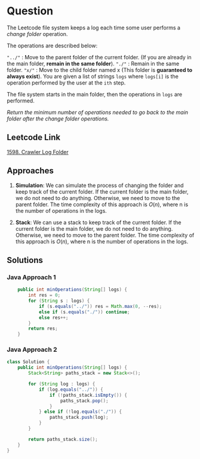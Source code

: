# Question

The Leetcode file system keeps a log each time some user performs a _change folder_ operation.

The operations are described below:

`"../"` : Move to the parent folder of the current folder. (If you are already in the main folder, **remain in the same folder**).
`"./"` : Remain in the same folder.
`"x/"` : Move to the child folder named x (This folder is **guaranteed to always exist**).
You are given a list of strings `logs` where `logs[i]` is the operation performed by the user at the `ith` step.

The file system starts in the main folder, then the operations in `logs` are performed.

_Return the minimum number of operations needed to go back to the main folder after the change folder operations._

## Leetcode Link

[1598. Crawler Log Folder](https://leetcode.com/problems/crawler-log-folder/)

## Approaches

1. **Simulation**: We can simulate the process of changing the folder and keep track of the current folder. If the current folder is the main folder, we do not need to do anything. Otherwise, we need to move to the parent folder. The time complexity of this approach is $O(n)$, where n is the number of operations in the logs.

2. **Stack**: We can use a stack to keep track of the current folder. If the current folder is the main folder, we do not need to do anything. Otherwise, we need to move to the parent folder. The time complexity of this approach is $O(n)$, where n is the number of operations in the logs.

## Solutions

### Java Approach 1

```java
    public int minOperations(String[] logs) {
        int res = 0;
        for (String s : logs) {
            if (s.equals("../")) res = Math.max(0, --res);
            else if (s.equals("./")) continue;
            else res++;
        }
        return res;
    }
```

### Java Approach 2

```java
class Solution {
    public int minOperations(String[] logs) {
        Stack<String> paths_stack = new Stack<>();

        for (String log : logs) {
            if (log.equals("../")) {
                if (!paths_stack.isEmpty()) {
                    paths_stack.pop();
                }
            } else if (!log.equals("./")) {
                paths_stack.push(log);
            }
        }

        return paths_stack.size();
    }
}
```
